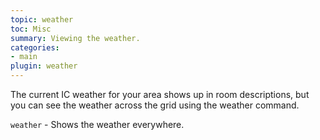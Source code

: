 ```yaml
---
topic: weather
toc: Misc
summary: Viewing the weather.
categories:
- main
plugin: weather
---
```

The current IC weather for your area shows up in room descriptions, but you can see the weather across the grid using the weather command.

`weather` - Shows the weather everywhere.
